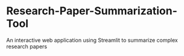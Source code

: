 # Research-Paper-Summarization-Tool
An interactive web application using Streamlit to summarize complex research papers
